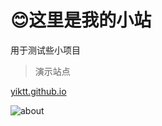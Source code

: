 # 😊这里是我的小站

用于测试些小项目

>演示站点

[yiktt.github.io](https://yiktt.github.io)

![about](https://cdn.staticaly.com/gh/yiktt/cdn/master/picture/202201181543250.jpg)
